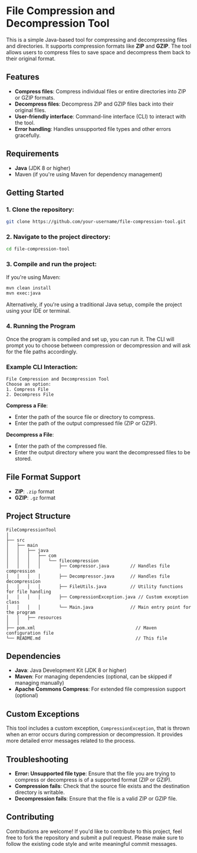 
# File Compression and Decompression Tool

This is a simple Java-based tool for compressing and decompressing files and directories. It supports compression formats like **ZIP** and **GZIP**. The tool allows users to compress files to save space and decompress them back to their original format.

## Features
- **Compress files**: Compress individual files or entire directories into ZIP or GZIP formats.
- **Decompress files**: Decompress ZIP and GZIP files back into their original files.
- **User-friendly interface**: Command-line interface (CLI) to interact with the tool.
- **Error handling**: Handles unsupported file types and other errors gracefully.

## Requirements
- **Java** (JDK 8 or higher)
- Maven (if you're using Maven for dependency management)

## Getting Started

### 1. Clone the repository:
```bash
git clone https://github.com/your-username/file-compression-tool.git
```

### 2. Navigate to the project directory:
```bash
cd file-compression-tool
```

### 3. Compile and run the project:

If you're using Maven:
```bash
mvn clean install
mvn exec:java
```

Alternatively, if you're using a traditional Java setup, compile the project using your IDE or terminal.

### 4. Running the Program
Once the program is compiled and set up, you can run it. The CLI will prompt you to choose between compression or decompression and will ask for the file paths accordingly.

### Example CLI Interaction:

```
File Compression and Decompression Tool
Choose an option:
1. Compress File
2. Decompress File
```

**Compress a File**:
- Enter the path of the source file or directory to compress.
- Enter the path of the output compressed file (ZIP or GZIP).

**Decompress a File**:
- Enter the path of the compressed file.
- Enter the output directory where you want the decompressed files to be stored.

## File Format Support
- **ZIP**: `.zip` format
- **GZIP**: `.gz` format

## Project Structure

```
FileCompressionTool
│
├── src
│   ├── main
│   │   ├── java
│   │   │   ├── com
│   │   │   │   └── filecompression
│   │   │   │       ├── Compressor.java        // Handles file compression
│   │   │   │       ├── Decompressor.java      // Handles file decompression
│   │   │   │       ├── FileUtils.java         // Utility functions for file handling
│   │   │   │       ├── CompressionException.java // Custom exception class
│   │   │   │       └── Main.java              // Main entry point for the program
│   │   ├── resources
│   │
├── pom.xml                                      // Maven configuration file
└── README.md                                    // This file
```

## Dependencies

- **Java**: Java Development Kit (JDK 8 or higher)
- **Maven**: For managing dependencies (optional, can be skipped if managing manually)
- **Apache Commons Compress**: For extended file compression support (optional)

## Custom Exceptions

This tool includes a custom exception, `CompressionException`, that is thrown when an error occurs during compression or decompression. It provides more detailed error messages related to the process.

## Troubleshooting

- **Error: Unsupported file type**: Ensure that the file you are trying to compress or decompress is of a supported format (ZIP or GZIP).
- **Compression fails**: Check that the source file exists and the destination directory is writable.
- **Decompression fails**: Ensure that the file is a valid ZIP or GZIP file.

## Contributing

Contributions are welcome! If you'd like to contribute to this project, feel free to fork the repository and submit a pull request. Please make sure to follow the existing code style and write meaningful commit messages.
